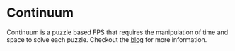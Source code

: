 
# Continuum

Continuum is a puzzle based FPS that requires the manipulation of time and space
to solve each puzzle.  Checkout the
[blog](http://wellsie1116.github.com/continuum) for more information.
